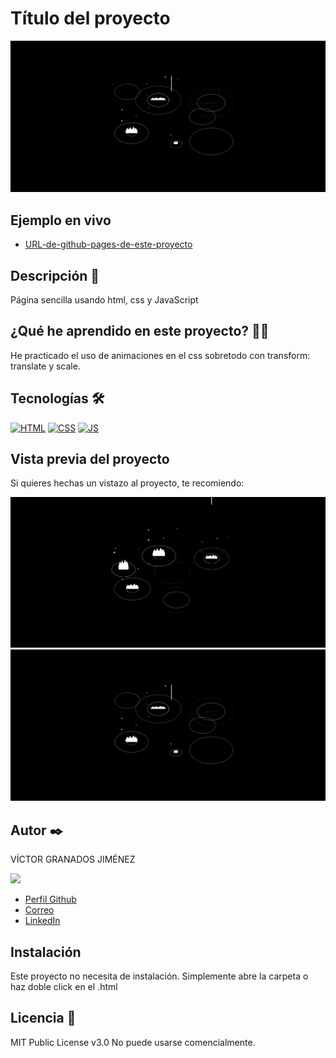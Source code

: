 # Título del proyecto
![Imagen del proyecto](https://raw.githubusercontent.com/victorgranadosjimenez/lluvia/refs/heads/master/Captura2.JPG?raw=true)

## Ejemplo en vivo
- [URL-de-github-pages-de-este-proyecto](https://victorgranadosjimenez.github.io/lluvia/)

## Descripción 📑

Página sencilla usando html, css y JavaScript

## ¿Qué he aprendido en este proyecto? 🙇🏻 

He practicado el uso de animaciones en el css sobretodo con transform: translate y scale.

## Tecnologías 🛠
<!-- Iconos sacados de: https://github.com/hendrasob/badges/blob/master/README.md y https://github.com/alexandresanlim/Badges4-README.md-Profile -->
[![HTML](https://img.shields.io/badge/HTML5-E34F26?style=for-the-badge&logo=html5&logoColor=white)](https://es.wikipedia.org/wiki/HTML5)
[![CSS](https://img.shields.io/badge/CSS3-1572B6?style=for-the-badge&logo=css3&logoColor=white)](https://es.wikipedia.org/wiki/CSS)
[![JS](https://img.shields.io/badge/JavaScript-F7DF1E?style=for-the-badge&logo=javascript&logoColor=black)](https://es.wikipedia.org/wiki/JavaScript)

## Vista previa del proyecto
Si quieres hechas un vistazo al proyecto, te recomiendo:

![Captura del proyecto](https://raw.githubusercontent.com/victorgranadosjimenez/lluvia/refs/heads/master/Captura1.JPG?raw=true)
![Captura del proyecto](https://raw.githubusercontent.com/victorgranadosjimenez/lluvia/refs/heads/master/Captura2.JPG?raw=true)

## Autor ✒️
VÍCTOR GRANADOS JIMÉNEZ

<img src="https://avatars.githubusercontent.com/u/57761479?v=4" width=115><br>

* [Perfil Github](https://github.com/victorgranadosjimenez)
* [Correo](granadosvictor01@gmail.com)
* [LinkedIn](www.linkedin.com/in/victorgranadosjimenez/)


## Instalación 
Este proyecto no necesita de instalación. Simplemente abre la carpeta o haz doble click en el .html
  
## Licencia 📄
MIT Public License v3.0
No puede usarse comencialmente.


